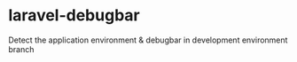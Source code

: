 # laravel-debugbar
Detect the application environment &amp; debugbar in development environment
branch
